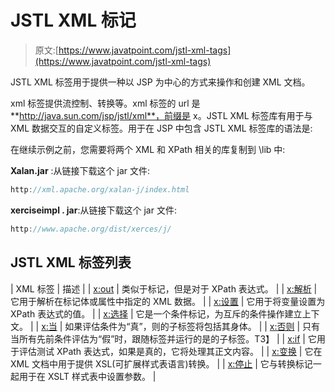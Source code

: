 # JSTL XML 标记

> 原文:[https://www.javatpoint.com/jstl-xml-tags](https://www.javatpoint.com/jstl-xml-tags)

JSTL XML 标签用于提供一种以 JSP 为中心的方式来操作和创建 XML 文档。

xml 标签提供流控制、转换等。xml 标签的 url 是**http://java.sun.com/jsp/jstl/xml**，前缀是 x。JSTL XML 标签库有用于与 XML 数据交互的自定义标签。用于在 JSP 中包含 JSTL XML 标签库的语法是:

在继续示例之前，您需要将两个 XML 和 XPath 相关的库复制到 <tomcat installation="" directory="">\lib 中:</tomcat>

**Xalan.jar** :从链接下载这个 jar 文件:

```java
http://xml.apache.org/xalan-j/index.html

```

**xerciseimpl . jar**:从链接下载这个 jar 文件:

```java
http://www.apache.org/dist/xerces/j/

```

## JSTL XML 标签列表

| XML 标签 | 描述 |
| [x:out](jstl-xml-out-tag) | 类似于标记，但是对于 XPath 表达式。 |
| [x:解析](jstl-xml-parse-tag) | 它用于解析在标记体或属性中指定的 XML 数据。 |
| [x:设置](jstl-xml-set-tag) | 它用于将变量设置为 XPath 表达式的值。 |
| [x:选择](jstl-xml-choose-when-otherwise-tag) | 它是一个条件标记，为互斥的条件操作建立上下文。 |
| [x:当](jstl-xml-choose-when-otherwise-tag) | 如果评估条件为“真”，则<choose>的子标签将包括其身体。</choose> |
| [x:否则](jstl-xml-choose-when-otherwise-tag) | 只有当所有先前条件评估为“假”时，跟随<when>标签并运行的是<choose>的子标签。</choose></when>T3】 |
| [x:if](jstl-xml-if-tag) | 它用于评估测试 XPath 表达式，如果是真的，它将处理其正文内容。 |
| [x:变换](jstl-xml-transform-tag) | 它在 XML 文档中用于提供 XSL(可扩展样式表语言)转换。 |
| [x:停止](jstl-xml-param-tag) | 它与转换标记一起用于在 XSLT 样式表中设置参数。 |